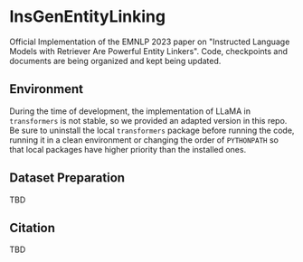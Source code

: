 # InsGenEntityLinking
Official Implementation of the EMNLP 2023 paper on "Instructed Language Models with Retriever Are Powerful Entity Linkers". Code, checkpoints and documents are being organized and kept being updated.

## Environment
During the time of development, the implementation of LLaMA in `transformers` is not stable, so we provided an adapted version in this repo. Be sure to uninstall the local `transformers` package before running the code, running it in a clean environment or changing the order of `PYTHONPATH` so that local packages have higher priority than the installed ones.

## Dataset Preparation
TBD

## Citation
TBD
